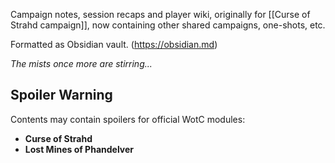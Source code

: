 Campaign notes, session recaps and player wiki, originally for [[Curse of Strahd campaign]], now containing other shared campaigns, one-shots, etc. 

Formatted as Obsidian vault. (https://obsidian.md)

*The mists once more are stirring...*

## Spoiler Warning

Contents may contain spoilers for official WotC modules:

- **Curse of Strahd**
- **Lost Mines of Phandelver**
